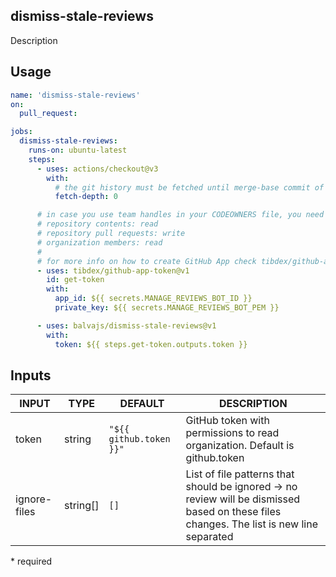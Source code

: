 ## dismiss-stale-reviews

Description

## Usage

```yaml
name: 'dismiss-stale-reviews'
on:
  pull_request:

jobs:
  dismiss-stale-reviews:
    runs-on: ubuntu-latest
    steps:
      - uses: actions/checkout@v3
        with:
          # the git history must be fetched until merge-base commit of pull-request
          fetch-depth: 0

      # in case you use team handles in your CODEOWNERS file, you need to get a GitHub App token with advanced permissions:
      # repository contents: read
      # repository pull requests: write
      # organization members: read
      #
      # for more info on how to create GitHub App check tibdex/github-app-token action
      - uses: tibdex/github-app-token@v1
        id: get-token
        with:
          app_id: ${{ secrets.MANAGE_REVIEWS_BOT_ID }}
          private_key: ${{ secrets.MANAGE_REVIEWS_BOT_PEM }}

      - uses: balvajs/dismiss-stale-reviews@v1
        with:
          token: ${{ steps.get-token.outputs.token }}
```

## Inputs

| INPUT        | TYPE     | DEFAULT                 | DESCRIPTION                                                                                                                              |
| ------------ | -------- | ----------------------- | ---------------------------------------------------------------------------------------------------------------------------------------- |
| token        | string   | `"${{ github.token }}"` | GitHub token with permissions to read organization. Default is github.token                                                              |
| ignore-files | string[] | `[]`                    | List of file patterns that should be ignored -> no review will be dismissed based on these files changes. The list is new line separated |

\* required
